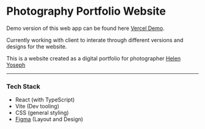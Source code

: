 # **Photography Portfolio Website**
Demo version of this web app can be found here [Vercel Demo](https://helenyoseph-portfolio.vercel.app). 

Currently working with client to interate through different versions and designs for the website.

This is a website created as a digital portfolio for photographer [Helen Yoseph](https://www.instagram.com/helentigest/)


---
### **Tech Stack**
- React (with TypeScript)
- Vite (Dev tooling)
- CSS (general styling)
- [Figma](https://www.figma.com/design/4kjgB15day1ommDZFWB7pk/Helen-Portfolio?node-id=1-2&t=sVo0j1HciWreRefN-1) (Layout and Design)
